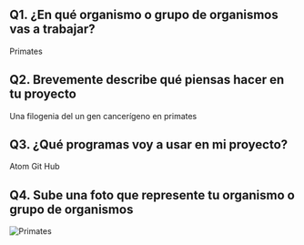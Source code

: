 ## Q1. ¿En qué organismo o grupo de organismos vas a trabajar?

Primates

## Q2. Brevemente describe qué piensas hacer en tu proyecto

Una filogenia del un gen cancerígeno en primates

## Q3. ¿Qué programas voy a usar en mi proyecto?

Atom
Git Hub

## Q4. Sube una foto que represente tu organismo o grupo de organismos






![Primates](https://cdn.britannica.com/92/76392-050-88161966/apes.jpg)
